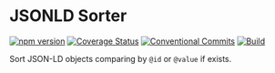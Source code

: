 # JSONLD Sorter

[![npm version](https://badge.fury.io/js/jsonld-sorter.svg)](https://badge.fury.io/js/jsonld-sorter)
[![Coverage Status](https://coveralls.io/repos/github/roddolf/jsonld-sorter/badge.svg?branch=master)](https://coveralls.io/github/roddolf/jsonld-sorter?branch=master)
[![Conventional Commits](https://img.shields.io/badge/Conventional%20Commits-1.0.0-yellow.svg)](https://conventionalcommits.org)
[![Build](https://github.com/roddolf/jsonld-sorter/workflows/CI/badge.svg)](https://github.com/roddolf/jsonld-sorter/actions)

Sort JSON-LD objects comparing by `@id` or `@value` if exists.
